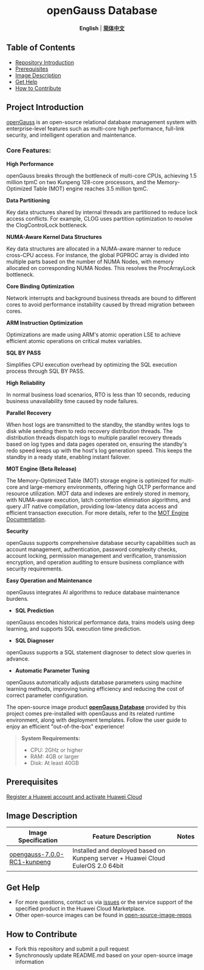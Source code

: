 <p align="center">
  <h1 align="center">openGauss Database</h1>
  <p align="center">
    <strong>English</strong> | <a href="README_ZH.md"><strong>简体中文</strong></a>
  </p>

## Table of Contents

- [Repository Introduction](#project-introduction)
- [Prerequisites](#prerequisites)
- [Image Description](#image-description)
- [Get Help](#get-help)
- [How to Contribute](#how-to-contribute)

## Project Introduction
[openGauss](https://gitcode.com/opengauss/openGauss-server) is an open-source relational database management system with enterprise-level features such as multi-core high performance, full-link security, and intelligent operation and maintenance.

### **Core Features:**

**High Performance**

openGauss breaks through the bottleneck of multi-core CPUs, achieving 1.5 million tpmC on two Kunpeng 128-core processors, and the Memory-Optimized Table (MOT) engine reaches 3.5 million tpmC.

**Data Partitioning**

Key data structures shared by internal threads are partitioned to reduce lock access conflicts. For example, CLOG uses partition optimization to resolve the ClogControlLock bottleneck.

**NUMA-Aware Kernel Data Structures**

Key data structures are allocated in a NUMA-aware manner to reduce cross-CPU access. For instance, the global PGPROC array is divided into multiple parts based on the number of NUMA Nodes, with memory allocated on corresponding NUMA Nodes. This resolves the ProcArrayLock bottleneck.

**Core Binding Optimization**

Network interrupts and background business threads are bound to different cores to avoid performance instability caused by thread migration between cores.

**ARM Instruction Optimization**

Optimizations are made using ARM's atomic operation LSE to achieve efficient atomic operations on critical mutex variables.

**SQL BY PASS**

Simplifies CPU execution overhead by optimizing the SQL execution process through SQL BY PASS.

**High Reliability**

In normal business load scenarios, RTO is less than 10 seconds, reducing business unavailability time caused by node failures.

**Parallel Recovery**

When host logs are transmitted to the standby, the standby writes logs to disk while sending them to redo recovery distribution threads. The distribution threads dispatch logs to multiple parallel recovery threads based on log types and data pages operated on, ensuring the standby's redo speed keeps up with the host's log generation speed. This keeps the standby in a ready state, enabling instant failover.

**MOT Engine (Beta Release)**

The Memory-Optimized Table (MOT) storage engine is optimized for multi-core and large-memory environments, offering high OLTP performance and resource utilization. MOT data and indexes are entirely stored in memory, with NUMA-aware execution, latch contention elimination algorithms, and query JIT native compilation, providing low-latency data access and efficient transaction execution. For more details, refer to the [MOT Engine Documentation](https://opengauss.org/en/docs/2.0.0/docs/Developerguide/Memory-Table-Characteristics.html).

**Security**

openGauss supports comprehensive database security capabilities such as account management, authentication, password complexity checks, account locking, permission management and verification, transmission encryption, and operation auditing to ensure business compliance with security requirements.

**Easy Operation and Maintenance**

openGauss integrates AI algorithms to reduce database maintenance burdens.

- **SQL Prediction**

openGauss encodes historical performance data, trains models using deep learning, and supports SQL execution time prediction.

- **SQL Diagnoser**

openGauss supports a SQL statement diagnoser to detect slow queries in advance.

- **Automatic Parameter Tuning**

openGauss automatically adjusts database parameters using machine learning methods, improving tuning efficiency and reducing the cost of correct parameter configuration.

The open-source image product [**openGauss Database**](https://marketplace.huaweicloud.com/intl/hidden/contents/0c9e040c-c78c-4f9f-9dae-5f0ae5650a1c) provided by this project comes pre-installed with openGauss and its related runtime environment, along with deployment templates. Follow the user guide to enjoy an efficient "out-of-the-box" experience!

> **System Requirements:**
> - CPU: 2GHz or higher
> - RAM: 4GB or larger
> - Disk: At least 40GB

## Prerequisites
[Register a Huawei account and activate Huawei Cloud](https://support.huaweicloud.com/usermanual-account/account_id_001.html)

## Image Description

| Image Specification                                                                                            | Feature Description                                      | Notes |
|-------------------------------------------------------------------------------------------------------------|----------------------------------------------------------|-------|
| [opengauss-7.0.0-RC1-kunpeng](https://github.com/HuaweiCloudDeveloper/opengauss-image/tree/opengauss-7.0.0-RC1-kunpeng) | Installed and deployed based on Kunpeng server + Huawei Cloud EulerOS 2.0 64bit |       |

## Get Help
- For more questions, contact us via [issues](https://github.com/HuaweiCloudDeveloper/opengauss-image/issues) or the service support of the specified product in the Huawei Cloud Marketplace.
- Other open-source images can be found in [open-source-image-repos](https://github.com/HuaweiCloudDeveloper/open-source-image-repos)

## How to Contribute
- Fork this repository and submit a pull request
- Synchronously update README.md based on your open-source image information
